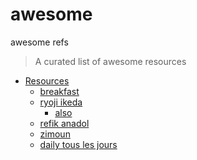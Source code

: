 # awesome
awesome refs


> A curated list of awesome resources
- [Resources](#resources)
  - [breakfast](https://breakfastny.com/)
  - [ryoji ikeda](https://www.ryojiikeda.com/)
      - [also](https://www.ryojiikeda.com/project/datamatics/)
  - [refik anadol](http://refikanadol.com)
  - [zimoun](https://www.zimoun.net/)
  - [daily tous les jours](https://www.dailytouslesjours.com/en)


